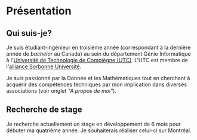 # Présentation


## Qui suis-je?

Je suis étudiant-ingénieur en troisième année (correspondant à la dernière année de *bachelor* au Canada) au sein du département Génie Informatique à l'[Université de Technologie de Compiègne (UTC)](https://www.utc.fr/). L'UTC est membre de l'[alliance Sorbonne Université](https://www.sorbonne-universite.fr/universite/nous-connaitre/alliance-sorbonne-universite). 

Je suis passionné par la Donnée et les Mathématiques tout en cherchant à acquérir des compétences techniques par mon implication dans diverses associations (voir onglet <i>"A propos de moi"</i>).

## Recherche de stage
Je recherche actuellement un stage en développement de 6 mois pour débuter ma quatrième année. Je souhaiterais réaliser celui-ci sur Montréal.

